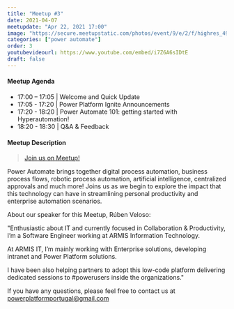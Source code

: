 ```yaml
---
title: "Meetup #3"
date: 2021-04-07
meetupdate: "Apr 22, 2021 17:00"
image: "https://secure.meetupstatic.com/photos/event/9/e/2/f/highres_495580495.jpeg"
categories: ["power automate"]
order: 3
youtubevideourl: https://www.youtube.com/embed/i7Z6A6sIDtE
draft: false
---
```


#### Meetup Agenda

* 17:00 – 17:05 | Welcome and Quick Update
* 17:05 - 17:20 | Power Platform Ignite Announcements
* 17:20 - 18:20 | Power Automate 101: getting started with Hyperautomation!
* 18:20 - 18:30 | Q&A & Feedback

#### Meetup Description

> [Join us on Meetup!](https://www.meetup.com/pt-BR/power_platform_portugal/events/277419189/)

Power Automate brings together digital process automation, business process flows, robotic process automation, artificial intelligence, centralized approvals and much more! Joins us as we begin to explore the impact that this technology can have in streamlining personal productivity and enterprise automation scenarios.

About our speaker for this Meetup, Rúben Veloso:

"Enthusiastic about IT and currently focused in Collaboration & Productivity, I’m a Software Engineer working at ARMIS Information Technology.

At ARMIS IT, I’m mainly working with Enterprise solutions, developing intranet and Power Platform solutions.

I have been also helping partners to adopt this low-code platform delivering dedicated sessions to #powerusers inside the organizations."

If you have any questions, please feel free to contact us at powerplatformportugal@gmail.com